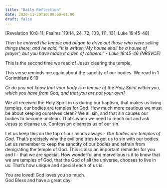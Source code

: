 ```yaml
---
title: "Daily Reflection"
date: 2020-11-20T10:00:00+01:00
draft: false
---
```


[Revelation 10:8-11; Psalms 119:14, 24, 72, 103, 111, 131; Luke 19:45-48]

_Then he entered the temple and began to drive out those who were selling things there; and he said, “It is written,‘My house shall be a house of prayer’; but you have made it a den of robbers.” - Luke 19:45-46 (NRSVCE)_

This is the second time we read of Jesus clearing the temple.

This verse reminds me again about the sanctity of our bodies. We read in 1 Corinthians 6:19

_Or do you not know that your body is a temple of the Holy Spirit within you, which you have from God, and that you are not your own?_

We all received the Holy Spirit in us during our baptism, that makes us living temples, our bodies are temples for God. How much more cautious we must be about keeping ourselves clean? We all sin, and that sin causes our bodies to become unclean. That’s when we need to reach out and ask Jesus to cleanse us. Confession cleanses us of our sin.

Let us keep this on the top of our minds always - *Our bodies are temples of God*. That’s precisely why the evil one tries to get us to sin with our bodies. Let us remember to keep the sanctity of our bodies and refrain from denigrating the temple of God. This is also an important reminder for you and I - that we are special. How wonderful and marvellous is it to know that we are temples of God, that the God of all the universe, chooses to live in us. That’s how unique and special each of us is.

You are loved! God loves you so much.  
God Bless and have a great day!